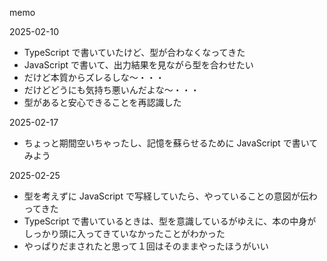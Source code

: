 memo

2025-02-10
- TypeScript で書いていたけど、型が合わなくなってきた
- JavaScript で書いて、出力結果を見ながら型を合わせたい
- だけど本質からズレるしな〜・・・
- だけどどうにも気持ち悪いんだよな〜・・・
- 型があると安心できることを再認識した


2025-02-17
- ちょっと期間空いちゃったし、記憶を蘇らせるために JavaScript で書いてみよう


2025-02-25
- 型を考えずに JavaScript で写経していたら、やっていることの意図が伝わってきた
- TypeScript で書いているときは、型を意識しているがゆえに、本の中身がしっかり頭に入ってきていなかったことがわかった
- やっぱりだまされたと思って１回はそのままやったほうがいい






